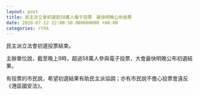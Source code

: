 ```yaml
---
layout: post
title: 民主派立會初選逾58萬人電子投票　最快明晚公布結果
date: 2020-07-12 22:00:50.000000000 +08:00
categories: rthk
---
```


民主派立法會初選投票結束。

主辦單位說，截至晚上9時，超過58萬人參與電子投票，大會最快明晚公布初選結果。

有投票的市民說，希望初選結果有助民主派協調；亦有市民說不擔心投票會違反《港區國安法》。
